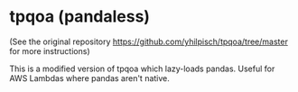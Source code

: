 # tpqoa (pandaless)
(See the original repository https://github.com/yhilpisch/tpqoa/tree/master for more instructions)

This is a modified version of tpqoa which lazy-loads pandas. Useful for AWS Lambdas where pandas aren't native.
